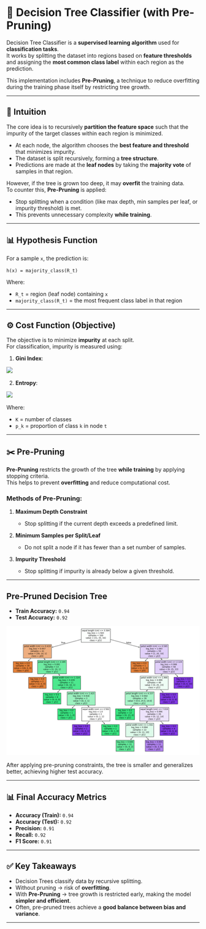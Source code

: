 # 🌳 Decision Tree Classifier (with Pre-Pruning) 

Decision Tree Classifier is a **supervised learning algorithm** used for **classification tasks**.  
It works by splitting the dataset into regions based on **feature thresholds** and assigning the **most common class label** within each region as the prediction.  

This implementation includes **Pre-Pruning**, a technique to reduce overfitting during the training phase itself by restricting tree growth.  

---

## 🧠 Intuition

The core idea is to recursively **partition the feature space** such that the impurity of the target classes within each region is minimized.  

- At each node, the algorithm chooses the **best feature and threshold** that minimizes impurity.  
- The dataset is split recursively, forming a **tree structure**.  
- Predictions are made at the **leaf nodes** by taking the **majority vote** of samples in that region.  

However, if the tree is grown too deep, it may **overfit** the training data.  
To counter this, **Pre-Pruning** is applied:  
- Stop splitting when a condition (like max depth, min samples per leaf, or impurity threshold) is met.  
- This prevents unnecessary complexity **while training**.  

---

## 📊 Hypothesis Function

For a sample `x`, the prediction is:

`h(x) = majority_class(R_t)`

Where:  
- `R_t` = region (leaf node) containing `x`  
- `majority_class(R_t)` = the most frequent class label in that region  

---

## ⚙️ Cost Function (Objective)

The objective is to minimize **impurity** at each split.  
For classification, impurity is measured using:  

1. **Gini Index**:  
<img src="https://render.githubusercontent.com/render/math?math=Gini(t)%20=%201%20-%20\sum_{k=1}^{K}%20p_{k}^2" />

2. **Entropy**:  
<img src="https://render.githubusercontent.com/render/math?math=Entropy(t)%20=%20-%20\sum_{k=1}^{K}%20p_{k}\log_2(p_{k})" />

Where:  
- `K` = number of classes  
- `p_k` = proportion of class `k` in node `t`  

---

## ✂️ Pre-Pruning

**Pre-Pruning** restricts the growth of the tree **while training** by applying stopping criteria.  
This helps to prevent **overfitting** and reduce computational cost.  

### Methods of Pre-Pruning:
1. **Maximum Depth Constraint**  
   - Stop splitting if the current depth exceeds a predefined limit.  

2. **Minimum Samples per Split/Leaf**  
   - Do not split a node if it has fewer than a set number of samples.  

3. **Impurity Threshold**  
   - Stop splitting if impurity is already below a given threshold.  

---
  
## Pre-Pruned Decision Tree

- **Train Accuracy:** `0.94`  
- **Test Accuracy:** `0.92`  

<img src="pruned_tree.png" alt="Pre-Pruned Decision Tree" width="600"/>

After applying pre-pruning constraints, the tree is smaller and generalizes better, achieving higher test accuracy.  

---

## 📊 Final Accuracy Metrics

- **Accuracy (Train):** `0.94`  
- **Accuracy (Test):** `0.92`  
- **Precision:** `0.91`  
- **Recall:** `0.92`  
- **F1 Score:** `0.91`  


---

## ✅ Key Takeaways

- Decision Trees classify data by recursive splitting.  
- Without pruning → risk of **overfitting**.  
- With **Pre-Pruning** → tree growth is restricted early, making the model **simpler and efficient**.  
- Often, pre-pruned trees achieve a **good balance between bias and variance**.  

---
